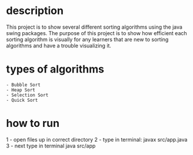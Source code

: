 # description #
This project is to show several different sorting algorithms using the java swing packages.
The purpose of this project is to show how efficient each sorting algorithm is visually for
any learners that are new to sorting algorithms and have a trouble visualizing it. 

# types of algorithms #
    - Bubble Sort
    - Heap Sort
    - Selection Sort
    - Quick Sort

# how to run #
 1 - open files up in correct directory
 2 - type in terminal:
        javax src/app.java
 3 - next type in terminal
        java src/app

